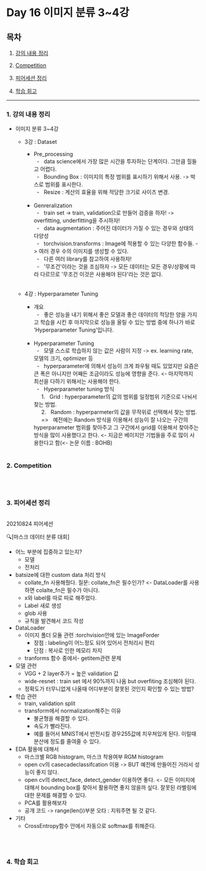 <!--
구조
*
    *
        * <br>
            &nbsp; - &nbsp; <br>
                &nbsp;&nbsp;&nbsp;&nbsp; ‣ &nbsp; <br>
                    &nbsp;&nbsp;&nbsp;&nbsp;&nbsp;&nbsp;&nbsp;&nbsp; * &nbsp; <br>
-->

# Day 16 이미지 분류 3~4강

## 목차 

1. [강의 내용 정리](#1-강의-내용-정리)

2. [Competition](#2-Competition)

3. [피어세션 정리](#3-피어세션-정리)

<!--4. [흥미있던 질문들](#4-흥미있던-질문들)-->

4. [학습 회고](#4-학습-회고)



----

### 1. 강의 내용 정리

* 이미지 분류 3~4강
    * 3강 : Dataset
        * Pre_processing<br>
        &nbsp; - &nbsp; data science에서 가장 많은 시간을 투자하는 단계이다. 그만큼 힐들고 어렵다.<br>
        &nbsp; - &nbsp; Bounding Box : 이미지의 특정 범위를 표시하기 위해서 사용. -> 박스로 범위를 표시한다.<br>
        &nbsp; - &nbsp; Resize : 계산의 효율을 위해 적당한 크기로 사이즈 변경.<br>
        <br>

        * Genreralization <br>
        &nbsp; - &nbsp;  train set -> train, validation으로 만들어 검증을 하자! -> overfitting, underfitting을 주시하자!<br>
        &nbsp; - &nbsp; data augmentation : 주어진 데이터가 가질 수 있는 경우와 상태의 다양성 <br>
        &nbsp; - &nbsp; torchvision.transforms : Image에 적용할 수 있는 다양한 함수들. -> 여러 경우 수의 이미지를 생성할 수 있다.<br>
        &nbsp; - &nbsp; 다른 여러 library를 참고하여 사용하자!<br>
        &nbsp; - &nbsp; '무조건'이라는 것을 조심하자 -> 모든 데이터는 모든 경우/상황에 따라 다르므로 '무조건 이것은 사용해야 된다'라는 것은 없다.<br>
        <br>

    * 4강 : Hyperparameter Tuning
        * 개요<br>
        &nbsp; - &nbsp; 좋은 성능을 내기 위해서 좋은 모델과 좋은 데이터의 적당한 양을 가지고 학습을 시킨 후 마지막으로 성능을 올릴 수 있는 방법 중에 하나가 바로 'Hyperparameter Tuning'입니다. <br> 
        <br>

        * Hyperparameter Tuning<br>
        &nbsp; - &nbsp; 모델 스스로 학습하지 않는 값은 사람이 지정 -> ex. learning rate, 모델의 크기, optimizer 등 <br>
        &nbsp; - &nbsp; hyperparameter에 의해서 성능이 크게 좌우될 때도 있었지만 요즘은 큰 폭은 아니지만 어째든 조금이라도 성능에 영향을 준다. <- 마지막까지 최선을 다하기 위해서는 사용해야 한다. <br>
        &nbsp; - &nbsp; Hyperparameter tuning 방식 <br>
        &nbsp;&nbsp;&nbsp;&nbsp; 1. &nbsp; Grid : hyperparameter의 값의 범위를 일정범위 기준으로 나눠서 찾는 방법.<br>
        &nbsp;&nbsp;&nbsp;&nbsp; 2. &nbsp; Random : hyperparmeter의 값을 무작위로 선택해서 찾는 방법.<br>
        &nbsp;&nbsp;&nbsp;&nbsp; => &nbsp; 예전에는 Random 방식을 이용해서 성능이 잘 나오는 구간의 hyperparameter 범위를 찾아주고 그 구간에서 grid를 이용해서 찾아주는 방식을 많이 사용했다고 한다. <- 지금은 베이지안 기법들을 주로 많이 사용한다고 함(<- 논문 이름 : BOHB) <br>



        <br>
    

### 2. Competition
<br>



<br>

### 3. 피어세션 정리
<br>
20210824 피어세션

🔍[마스크 데이터 분류 대회]

* 어느 부분에 집중하고 있는지?
    * 모델
    * 전처리
* batsize에 대한 custom data 처리 방식
    * collate_fn 사용해줬다. 질문: collate_fn은 필수인가? <- DataLoader를 사용하면 colalte_fn은 필수가 아니다.
    * x와 label를 따로 따로 해주었다.
    * Label 새로 생성
    * glob 사용
    * 규칙을 발견해서 코드 작성
* DataLoader
    * 이미지 폴더 모듈 관련 :torchvision안에 있는 ImageForder 
        * 장점 : labeling이 어느정도 되어 있어서 전처리시 편리
        * 단점 : 복사로 인한 메모리 차지 
    * tranforms 함수 중에서-  getitem관련 문제 
* 모델 관련
    * VGG  + 2 layer추가 = 높은 validation 값
    * wide-resnet : train set 에서 90%까지 나옴 but overfiting 조심해야 된다.
    * 정확도가 터무니없게 나올때 어디부분이 잘못된 것인지 확인할 수 있는 방법?
* 학습 관련
    * train, validation split 
    * transform에서 normalization해주는 이유
        * 불균형을 해결할 수 있다.
        * 속도가 빨라진다. 
        * 예를 들어서 MNIST에서 반전시킬 경우255값에 치우쳐있게 된다. 이럴때 분산에 정도를 줄여줄 수 있다.
* EDA 활용에 대해서
    * 마스크별 RGB histogram,  마스크 착용여부 RGM histogram 
    * open cv의 casecadeclassifcation 이용 -> BUT 예전에 만들어진 거라서 성능이 좋지 않다.
    * open cv의 detect_face, detect_gender 이용하면 좋다. <- 모든 이미지에 대해서 bounding box를 찾아서 활용하면 좋지 않을까 싶다. 잘못된 라벨링에 대한 문제를 해결할 수 있다.
    * PCA를 활용해보자
    * 공개 코드 -> range(len())부분 오타 : 지워주면 될 것 같다.
* 기타
    * CrossEntropy함수 안에서 자동으로 softmax를 취해준다.

<br><br>

### 4. 학습 회고

